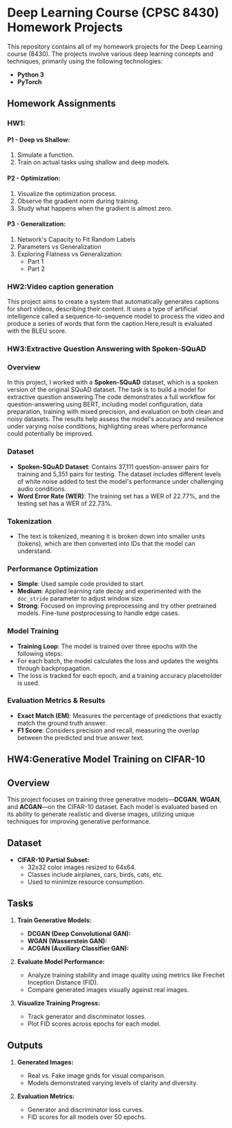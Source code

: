 # Deep Learning Course (CPSC 8430) Homework Projects

This repository contains all of my homework projects for the Deep Learning course (8430). The projects involve various deep learning concepts and techniques, primarily using the following technologies:

- **Python 3**
- **PyTorch**

## Homework Assignments

### HW1:

#### P1 - Deep vs Shallow:
1. Simulate a function.
2. Train on actual tasks using shallow and deep models.

#### P2 - Optimization:
1. Visualize the optimization process.
2. Observe the gradient norm during training.
3. Study what happens when the gradient is almost zero.

#### P3 - Generalization:
1. Network's Capacity to Fit Random Labels
2. Parameters vs Generalization
3. Exploring Flatness vs Generalization:
   - Part 1
   - Part 2

### HW2:Video caption generation

This project aims to create a system that automatically generates captions for short videos, describing their content. It uses a type of artificial intelligence called a sequence-to-sequence model to process the video and produce a series of words that form the caption.Here,result is evaluated with the BLEU score.



### HW3:Extractive Question Answering with Spoken-SQuAD

### Overview
In this project, I worked with a **Spoken-SQuAD** dataset, which is a spoken version of the original SQuAD dataset. The task is to build a model for extractive question answering.The code demonstrates a full workflow for question-answering using BERT, including model configuration, data preparation, training with mixed precision, and evaluation on both clean and noisy datasets. The results help assess the model's accuracy and resilience under varying noise conditions, highlighting areas where performance could potentially be improved.

### Dataset
- **Spoken-SQuAD Dataset**: Contains 37,111 question-answer pairs for training and 5,351 pairs for testing. The dataset includes different levels of white noise added to test the model's performance under challenging audio conditions.
- **Word Error Rate (WER)**: The training set has a WER of 22.77%, and the testing set has a WER of 22.73%.

### Tokenization
- The text is tokenized, meaning it is broken down into smaller units (tokens), which are then converted into IDs that the model can understand. 

### Performance Optimization
- **Simple**: Used sample code provided to start.
- **Medium**: Applied learning rate decay and experimented with the `doc_stride` parameter to adjust window size.
- **Strong**: Focused on improving preprocessing and try other pretrained models. Fine-tune postprocessing to handle edge cases.

### Model Training
- **Training Loop**: The model is trained over three epochs with the following steps:
- For each batch, the model calculates the loss and updates the weights through backpropagation. 
- The loss is tracked for each epoch, and a training accuracy placeholder is used.

### Evaluation Metrics & Results
   - **Exact Match (EM)**: Measures the percentage of predictions that exactly match the ground truth answer.
   - **F1 Score**: Considers precision and recall, measuring the overlap between the predicted and true answer text.



## HW4:Generative Model Training on CIFAR-10

## Overview
This project focuses on training three generative models—**DCGAN**, **WGAN**, and **ACGAN**—on the CIFAR-10 dataset. Each model is evaluated based on its ability to generate realistic and diverse images, utilizing unique techniques for improving generative performance.

## Dataset

- **CIFAR-10 Partial Subset:**
  - 32x32 color images resized to 64x64.
  - Classes include airplanes, cars, birds, cats, etc.
  - Used to minimize resource consumption.

## Tasks

1. **Train Generative Models:**
   - **DCGAN (Deep Convolutional GAN):** 
   - **WGAN (Wasserstein GAN):** 
   - **ACGAN (Auxiliary Classifier GAN):** 

2. **Evaluate Model Performance:**
   - Analyze training stability and image quality using metrics like Frechet Inception Distance (FID).
   - Compare generated images visually against real images.

3. **Visualize Training Progress:**
   - Track generator and discriminator losses.
   - Plot FID scores across epochs for each model.

## Outputs

1. **Generated Images:** 
   - Real vs. Fake image grids for visual comparison.
   - Models demonstrated varying levels of clarity and diversity.

2. **Evaluation Metrics:**
   - Generator and discriminator loss curves.
   - FID scores for all models over 50 epochs.







